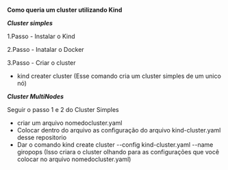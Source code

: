**Como queria um cluster utilizando Kind**

***Cluster simples***

1.Passo - Instalar o Kind 

2.Passo - Inatalar o Docker

3.Passo - Criar o cluster 
- kind creater cluster (Esse comando cria um cluster simples de um unico nó)

***Cluster MultiNodes***

Seguir o passo 1 e 2 do Cluster Simples

- criar um arquivo nomedocluster.yaml
- Colocar dentro do arquivo as configuração do arquivo kind-cluster.yaml desse repositorio
- Dar o comando kind create cluster --config kind-cluster.yaml --name giropops (Isso criara o cluster olhando para as configurações que você colocar no arquivo nomedocluster.yaml)
